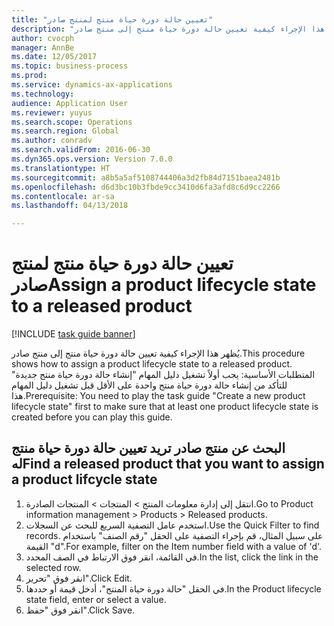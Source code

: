 ```yaml
--- 
title: "تعيين حالة دورة حياة منتج لمنتج صادر"
description: "يُظهر هذا الإجراء كيفية تعيين حالة دورة حياة منتج إلى منتج صادر."
author: cvocph
manager: AnnBe
ms.date: 12/05/2017
ms.topic: business-process
ms.prod: 
ms.service: dynamics-ax-applications
ms.technology: 
audience: Application User
ms.reviewer: yuyus
ms.search.scope: Operations
ms.search.region: Global
ms.author: conradv
ms.search.validFrom: 2016-06-30
ms.dyn365.ops.version: Version 7.0.0
ms.translationtype: HT
ms.sourcegitcommit: a8b5a5af5108744406a3d2fb84d7151baea2481b
ms.openlocfilehash: d6d3bc10b3fbde9cc3410d6fa3afd8c6d9cc2266
ms.contentlocale: ar-sa
ms.lasthandoff: 04/13/2018

---
```

# <a name="assign-a-product-lifecycle-state-to-a-released-product"></a><span data-ttu-id="7d007-103">تعيين حالة دورة حياة منتج لمنتج صادر</span><span class="sxs-lookup"><span data-stu-id="7d007-103">Assign a product lifecycle state to a released product</span></span>

[!INCLUDE [task guide banner](../../includes/task-guide-banner.md)]

<span data-ttu-id="7d007-104">يُظهر هذا الإجراء كيفية تعيين حالة دورة حياة منتج إلى منتج صادر.</span><span class="sxs-lookup"><span data-stu-id="7d007-104">This procedure shows how to assign a product lifecycle state to a released product.</span></span> <span data-ttu-id="7d007-105">المتطلبات الأساسية: يجب أولاً تشغيل دليل المهام "إنشاء حالة دورة حياة منتج جديدة" للتأكد من إنشاء حالة دورة حياة منتج واحدة على الأقل قبل تشغيل دليل المهام هذا.</span><span class="sxs-lookup"><span data-stu-id="7d007-105">Prerequisite: You need to play the task guide "Create a new product lifecycle state" first to make sure that at least one product lifecycle state is created before you can play this guide.</span></span>


## <a name="find-a-released-product-that-you-want-to-assign-a-product-lifcycle-state"></a><span data-ttu-id="7d007-106">البحث عن منتج صادر تريد تعيين حالة دورة حياة منتج له</span><span class="sxs-lookup"><span data-stu-id="7d007-106">Find a released product that you want to assign a product lifcycle state</span></span>
1. <span data-ttu-id="7d007-107">انتقل إلى إدارة معلومات المنتج > المنتجات > المنتجات الصادرة.</span><span class="sxs-lookup"><span data-stu-id="7d007-107">Go to Product information management > Products > Released products.</span></span>
2. <span data-ttu-id="7d007-108">استخدم عامل التصفية السريع للبحث عن السجلات.</span><span class="sxs-lookup"><span data-stu-id="7d007-108">Use the Quick Filter to find records.</span></span> <span data-ttu-id="7d007-109">على سبيل المثال، قم بإجراء التصفية على الحقل "رقم الصنف" باستخدام القيمة "d".</span><span class="sxs-lookup"><span data-stu-id="7d007-109">For example, filter on the Item number field with a value of 'd'.</span></span>
3. <span data-ttu-id="7d007-110">في القائمة، انقر فوق الارتباط في الصف المحدد.</span><span class="sxs-lookup"><span data-stu-id="7d007-110">In the list, click the link in the selected row.</span></span>
4. <span data-ttu-id="7d007-111">انقر فوق "تحرير".</span><span class="sxs-lookup"><span data-stu-id="7d007-111">Click Edit.</span></span>
5. <span data-ttu-id="7d007-112">في الحقل "حالة دورة حياة المنتج"، أدخل قيمة أو حددها.</span><span class="sxs-lookup"><span data-stu-id="7d007-112">In the Product lifecycle state field, enter or select a value.</span></span>
6. <span data-ttu-id="7d007-113">انقر فوق "حفظ".</span><span class="sxs-lookup"><span data-stu-id="7d007-113">Click Save.</span></span>


